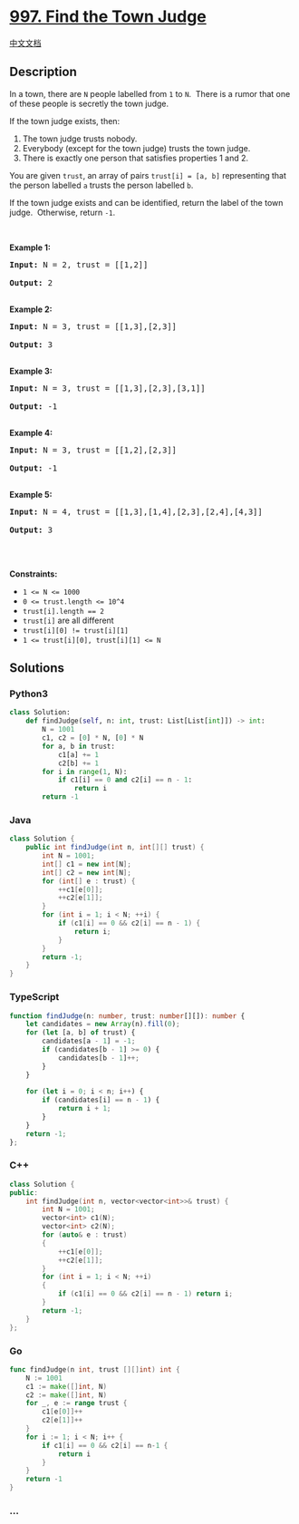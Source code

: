 # [997. Find the Town Judge](https://leetcode.com/problems/find-the-town-judge)

[中文文档](/solution/0900-0999/0997.Find%20the%20Town%20Judge/README.md)

## Description

<p>In a town, there are <code>N</code> people labelled from&nbsp;<code>1</code> to <code>N</code>.&nbsp; There is a rumor that one of these people is secretly the town judge.</p>

<p>If the&nbsp;town judge exists, then:</p>

<ol>
	<li>The town judge trusts nobody.</li>
	<li>Everybody (except for the town judge) trusts the town judge.</li>
	<li>There is exactly one person that satisfies properties 1 and 2.</li>
</ol>

<p>You are given <code>trust</code>, an array of pairs <code>trust[i] = [a, b]</code> representing that the person labelled <code>a</code> trusts the person labelled <code>b</code>.</p>

<p>If the town judge exists and can be identified, return the label of the town judge.&nbsp; Otherwise, return <code>-1</code>.</p>

<p>&nbsp;</p>

<p><strong>Example 1:</strong></p>

<pre><strong>Input:</strong> N = 2, trust = [[1,2]]

<strong>Output:</strong> 2

</pre><p><strong>Example 2:</strong></p>

<pre><strong>Input:</strong> N = 3, trust = [[1,3],[2,3]]

<strong>Output:</strong> 3

</pre><p><strong>Example 3:</strong></p>

<pre><strong>Input:</strong> N = 3, trust = [[1,3],[2,3],[3,1]]

<strong>Output:</strong> -1

</pre><p><strong>Example 4:</strong></p>

<pre><strong>Input:</strong> N = 3, trust = [[1,2],[2,3]]

<strong>Output:</strong> -1

</pre><p><strong>Example 5:</strong></p>

<pre><strong>Input:</strong> N = 4, trust = [[1,3],[1,4],[2,3],[2,4],[4,3]]

<strong>Output:</strong> 3

</pre>

<p>&nbsp;</p>

<p><strong>Constraints:</strong></p>

<ul>
	<li><code>1 &lt;= N &lt;= 1000</code></li>
	<li><code>0 &lt;= trust.length &lt;= 10^4</code></li>
	<li><code>trust[i].length == 2</code></li>
	<li><code>trust[i]</code> are all different</li>
	<li><code>trust[i][0] != trust[i][1]</code></li>
	<li><code>1 &lt;= trust[i][0], trust[i][1] &lt;= N</code></li>
</ul>

## Solutions

<!-- tabs:start -->

### **Python3**

```python
class Solution:
    def findJudge(self, n: int, trust: List[List[int]]) -> int:
        N = 1001
        c1, c2 = [0] * N, [0] * N
        for a, b in trust:
            c1[a] += 1
            c2[b] += 1
        for i in range(1, N):
            if c1[i] == 0 and c2[i] == n - 1:
                return i
        return -1
```

### **Java**

```java
class Solution {
    public int findJudge(int n, int[][] trust) {
        int N = 1001;
        int[] c1 = new int[N];
        int[] c2 = new int[N];
        for (int[] e : trust) {
            ++c1[e[0]];
            ++c2[e[1]];
        }
        for (int i = 1; i < N; ++i) {
            if (c1[i] == 0 && c2[i] == n - 1) {
                return i;
            }
        }
        return -1;
    }
}
```

### **TypeScript**

```ts
function findJudge(n: number, trust: number[][]): number {
    let candidates = new Array(n).fill(0);
    for (let [a, b] of trust) {
        candidates[a - 1] = -1;
        if (candidates[b - 1] >= 0) {
            candidates[b - 1]++;
        }
    }
    
    for (let i = 0; i < n; i++) {
        if (candidates[i] == n - 1) {
            return i + 1;
        }
    }
    return -1;
};
```

### **C++**

```cpp
class Solution {
public:
    int findJudge(int n, vector<vector<int>>& trust) {
        int N = 1001;
        vector<int> c1(N);
        vector<int> c2(N);
        for (auto& e : trust)
        {
            ++c1[e[0]];
            ++c2[e[1]];
        }
        for (int i = 1; i < N; ++i)
        {
            if (c1[i] == 0 && c2[i] == n - 1) return i;
        }
        return -1;
    }
};
```

### **Go**

```go
func findJudge(n int, trust [][]int) int {
	N := 1001
	c1 := make([]int, N)
	c2 := make([]int, N)
	for _, e := range trust {
		c1[e[0]]++
		c2[e[1]]++
	}
	for i := 1; i < N; i++ {
		if c1[i] == 0 && c2[i] == n-1 {
			return i
		}
	}
	return -1
}
```

### **...**

```

```

<!-- tabs:end -->
